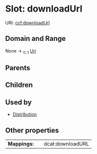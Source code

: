 
# Slot: downloadUrl




URI: [ccf:downloadUrl](http://purl.org/ccf/downloadUrl)


## Domain and Range

None &#8594;  <sub>0..1</sub> [Uri](types/Uri.md)

## Parents


## Children


## Used by

 * [Distribution](Distribution.md)

## Other properties

|  |  |  |
| --- | --- | --- |
| **Mappings:** | | dcat:downloadURL |

